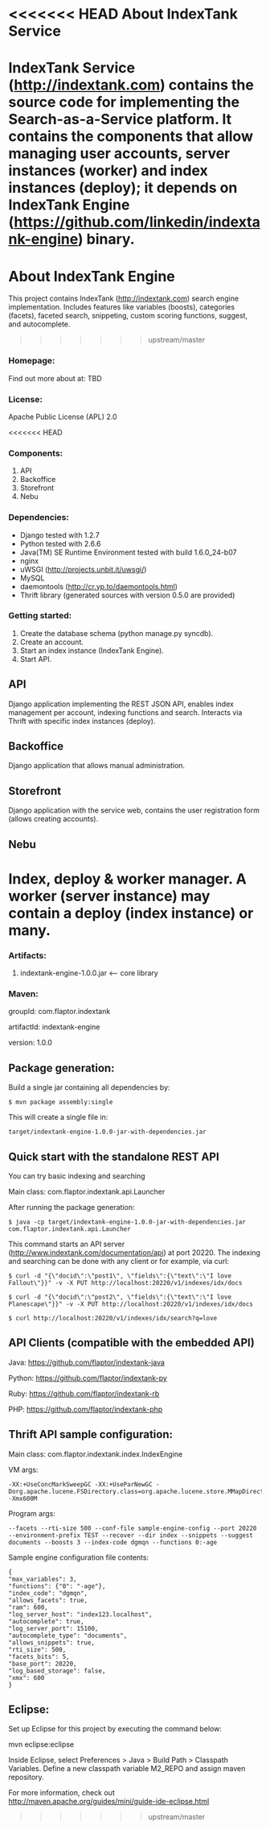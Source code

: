 <<<<<<< HEAD
About IndexTank Service
=======================

IndexTank Service (http://indextank.com) contains the source code for implementing the Search-as-a-Service platform. It contains the components that allow managing user accounts, server instances (worker) and index instances (deploy); it depends on IndexTank Engine (https://github.com/linkedin/indextank-engine) binary.
=======
About IndexTank Engine
======================

This project contains IndexTank (http://indextank.com) search engine implementation.
Includes features like variables (boosts), categories (facets), faceted search, snippeting, custom scoring functions, suggest, and autocomplete.
>>>>>>> upstream/master

### Homepage:

Find out more about at: TBD

### License:

Apache Public License (APL) 2.0

<<<<<<< HEAD
### Components:

1. API
2. Backoffice
3. Storefront
4. Nebu

### Dependencies:

* Django tested with 1.2.7
* Python tested with 2.6.6
* Java(TM) SE Runtime Environment tested with build 1.6.0_24-b07
* nginx
* uWSGI (http://projects.unbit.it/uwsgi/)
* MySQL
* daemontools (http://cr.yp.to/daemontools.html)
* Thrift library (generated sources with version 0.5.0 are provided)

### Getting started:

1. Create the database schema (python manage.py syncdb).
2. Create an account.
3. Start an index instance (IndexTank Engine).
4. Start API.

## API

Django application implementing the REST JSON API, enables index management per account, indexing functions and search. Interacts via Thrift with specific index instances (deploy).

## Backoffice

Django application that allows manual administration.

## Storefront

Django application with the service web, contains the user registration form (allows creating accounts).

## Nebu

Index, deploy & worker manager. A worker (server instance) may contain a deploy (index instance) or many. 
=======
### Artifacts:

1. indextank-engine-1.0.0.jar <-- core library

### Maven:

groupId: com.flaptor.indextank

artifactId: indextank-engine

version: 1.0.0

Package generation:
-------------------

Build a single jar containing all dependencies by:

    $ mvn package assembly:single

This will create a single file in:

    target/indextank-engine-1.0.0-jar-with-dependencies.jar

Quick start with the standalone REST API
----------------------------------------

You can try basic indexing and searching

Main class: com.flaptor.indextank.api.Launcher

After running the package generation:

    $ java -cp target/indextank-engine-1.0.0-jar-with-dependencies.jar com.flaptor.indextank.api.Launcher

This command starts an API server (http://www.indextank.com/documentation/api) at port 20220.
The indexing and searching can be done with any client or for example, via curl:

    $ curl -d "{\"docid\":\"post1\", \"fields\":{\"text\":\"I love Fallout\"}}" -v -X PUT http://localhost:20220/v1/indexes/idx/docs

    $ curl -d "{\"docid\":\"post2\", \"fields\":{\"text\":\"I love Planescape\"}}" -v -X PUT http://localhost:20220/v1/indexes/idx/docs

    $ curl http://localhost:20220/v1/indexes/idx/search?q=love

API Clients (compatible with the embedded API)
----------------------------------------------

Java: https://github.com/flaptor/indextank-java

Python: https://github.com/flaptor/indextank-py

Ruby: https://github.com/flaptor/indextank-rb

PHP: https://github.com/flaptor/indextank-php

Thrift API sample configuration:
--------------------------------

Main class: com.flaptor.indextank.index.IndexEngine

VM args:

    -XX:+UseConcMarkSweepGC -XX:+UseParNewGC -Dorg.apache.lucene.FSDirectory.class=org.apache.lucene.store.MMapDirectory -Xmx600M

Program args:

    --facets --rti-size 500 --conf-file sample-engine-config --port 20220 --environment-prefix TEST --recover --dir index --snippets --suggest documents --boosts 3 --index-code dgmqn --functions 0:-age

Sample engine configuration file contents:

    {
    "max_variables": 3, 
    "functions": {"0": "-age"}, 
    "index_code": "dgmqn", 
    "allows_facets": true, 
    "ram": 600, 
    "log_server_host": "index123.localhost", 
    "autocomplete": true,
    "log_server_port": 15100, 
    "autocomplete_type": "documents",
    "allows_snippets": true, 
    "rti_size": 500, 
    "facets_bits": 5, 
    "base_port": 20220, 
    "log_based_storage": false, 
    "xmx": 600
    }


Eclipse:
--------

Set up Eclipse for this project by executing the command below:

mvn eclipse:eclipse

Inside Eclipse, select Preferences > Java > Build Path > Classpath Variables. Define a new classpath variable M2_REPO and assign maven repository.

For more information, check out http://maven.apache.org/guides/mini/guide-ide-eclipse.html
>>>>>>> upstream/master

